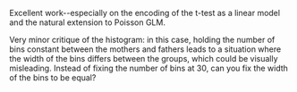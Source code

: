 Excellent work--especially on the encoding of the t-test as a linear model and the natural extension to Poisson GLM.

Very minor critique of the histogram: in this case, holding the number of bins constant between the mothers and fathers leads to a situation where the width of the bins differs between the groups, which could be visually misleading. Instead of fixing the number of bins at 30, can you fix the width of the bins to be equal?
